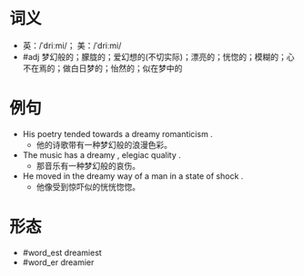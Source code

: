 # 词义
- 英：/ˈdriːmi/； 美：/ˈdriːmi/
- #adj 梦幻般的；朦胧的；爱幻想的(不切实际)；漂亮的；恍惚的；模糊的；心不在焉的；做白日梦的；怡然的；似在梦中的
# 例句
- His poetry tended towards a dreamy romanticism .
	- 他的诗歌带有一种梦幻般的浪漫色彩。
- The music has a dreamy , elegiac quality .
	- 那音乐有一种梦幻般的哀伤。
- He moved in the dreamy way of a man in a state of shock .
	- 他像受到惊吓似的恍恍惚惚。
# 形态
- #word_est dreamiest
- #word_er dreamier
